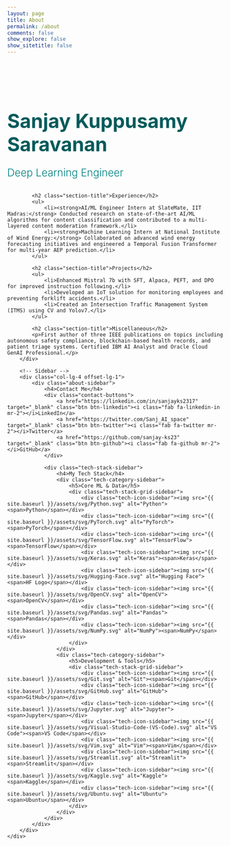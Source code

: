 ```yaml
---
layout: page
title: About
permalink: /about
comments: false
show_explore: false
show_sitetitle: false
---
```


<style>
    .about-page-container {
        padding: 3rem 0;
    }
    .about-main-content h1 {
        font-size: 2.8rem;
        font-weight: 700;
        color: #005a5a;
        margin-bottom: 0.5rem;
    }
    .about-main-content .designation {
        font-size: 1.5rem;
        font-weight: 300;
        color: #008080;
        margin-bottom: 2rem;
    }
    .about-main-content .section-title {
        font-size: 1.8rem;
        font-weight: 600;
        color: #005a5a;
        margin-top: 2rem;
        margin-bottom: 1rem;
    }
    .about-main-content ul {
        list-style: none;
        padding-left: 0;
    }
    .about-main-content ul li {
        font-size: 1.1rem;
        line-height: 1.8;
        color: #333;
        margin-bottom: 1rem;
        position: relative;
        padding-left: 25px;
    }
    .about-main-content ul li:before {
        content: '•';
        color: #008080;
        font-weight: bold;
        display: inline-block;
        width: 1em;
        margin-left: -1em;
        position: absolute;
        left: 0;
    }

    .about-sidebar {
        position: sticky;
        top: 80px;
    }
    .about-sidebar h4 {
        font-size: 1.4rem;
        font-weight: 600;
        color: #005a5a;
        margin-bottom: 1.5rem;
    }
    .contact-buttons .btn {
        display: flex;
        align-items: center;
        justify-content: center;
        width: 100%;
        margin-bottom: 0.75rem;
        padding: 0.7rem 0;
        font-weight: 600;
        border-radius: 5px;
        transition: all 0.3s ease;
        border: 1px solid transparent;
        box-shadow: 0 2px 4px rgba(0, 128, 128, 0.2);
    }
    .btn-linkedin { background: linear-gradient(to right, #008080, #005a5a); color: white; }
    .btn-linkedin:hover { box-shadow: 0 4px 8px rgba(0, 128, 128, 0.4); }
    .btn-twitter { background: linear-gradient(to right, #008080, #005a5a); color: white; }
    .btn-twitter:hover { box-shadow: 0 4px 8px rgba(0, 128, 128, 0.4); }
    .btn-github { background: linear-gradient(to right, #008080, #005a5a); color: white; }
    .btn-github:hover { box-shadow: 0 4px 8px rgba(0, 128, 128, 0.4); }

    .tech-stack-sidebar {
        margin-top: 3rem;
    }
    .tech-category-sidebar {
        margin-bottom: 2.5rem;
    }
    .tech-category-sidebar h5 {
        font-size: 1rem;
        font-weight: 600;
        color: #005a5a;
        margin-bottom: 1.5rem;
        text-transform: uppercase;
        letter-spacing: 0.5px;
    }
    .tech-stack-grid-sidebar {
        display: grid;
        grid-template-columns: repeat(4, 1fr);
        gap: 1.75rem 1rem;
    }
    .tech-icon-sidebar {
        display: flex;
        flex-direction: column;
        align-items: center;
        text-align: center;
        gap: 0.6rem;
        transition: transform 0.2s ease;
    }
    .tech-icon-sidebar:hover {
        transform: scale(1.1);
    }
    .tech-icon-sidebar img {
        height: 35px;
        width: 35px;
        object-fit: contain;
    }
    .tech-icon-sidebar span {
        font-size: 0.75rem;
        color: #7f8c8d;
        font-weight: 500;
    }
</style>

<div class="container about-page-container">
    <div class="row">
        <!-- Main Content -->
        <div class="col-lg-7 about-main-content">
            <h1>Sanjay Kuppusamy Saravanan</h1>
            <p class="designation">Deep Learning Engineer</p>

            <h2 class="section-title">Experience</h2>
            <ul>
                <li><strong>AI/ML Engineer Intern at SlateMate, IIT Madras:</strong> Conducted research on state-of-the-art AI/ML algorithms for content classification and contributed to a multi-layered content moderation framework.</li>
                <li><strong>Machine Learning Intern at National Institute of Wind Energy:</strong> Collaborated on advanced wind energy forecasting initiatives and engineered a Temporal Fusion Transformer for multi-year AEP prediction.</li>
            </ul>

            <h2 class="section-title">Projects</h2>
            <ul>
                <li>Enhanced Mistral 7b with SFT, Alpaca, PEFT, and DPO for improved instruction following.</li>
                <li>Developed an IoT solution for monitoring employees and preventing forklift accidents.</li>
                <li>Created an Intersection Traffic Management System (ITMS) using CV and Yolov7.</li>
            </ul>

            <h2 class="section-title">Miscellaneous</h2>
            <p>First author of three IEEE publications on topics including autonomous safety compliance, blockchain-based health records, and patient triage systems. Certified IBM AI Analyst and Oracle Cloud GenAI Professional.</p>
        </div>

        <!-- Sidebar -->
        <div class="col-lg-4 offset-lg-1">
            <div class="about-sidebar">
                <h4>Contact Me</h4>
                <div class="contact-buttons">
                    <a href="https://linkedin.com/in/sanjayks2317" target="_blank" class="btn btn-linkedin"><i class="fab fa-linkedin-in mr-2"></i>LinkedIn</a>
                    <a href="https://twitter.com/Sanj_AI_space" target="_blank" class="btn btn-twitter"><i class="fab fa-twitter mr-2"></i>Twitter</a>
                    <a href="https://github.com/sanjay-ks23" target="_blank" class="btn btn-github"><i class="fab fa-github mr-2"></i>GitHub</a>
                </div>

                <div class="tech-stack-sidebar">
                    <h4>My Tech Stack</h4>
                    <div class="tech-category-sidebar">
                        <h5>Core ML & Data</h5>
                        <div class="tech-stack-grid-sidebar">
                            <div class="tech-icon-sidebar"><img src="{{ site.baseurl }}/assets/svg/Python.svg" alt="Python"><span>Python</span></div>
                            <div class="tech-icon-sidebar"><img src="{{ site.baseurl }}/assets/svg/PyTorch.svg" alt="PyTorch"><span>PyTorch</span></div>
                            <div class="tech-icon-sidebar"><img src="{{ site.baseurl }}/assets/svg/TensorFlow.svg" alt="TensorFlow"><span>TensorFlow</span></div>
                            <div class="tech-icon-sidebar"><img src="{{ site.baseurl }}/assets/svg/Keras.svg" alt="Keras"><span>Keras</span></div>
                            <div class="tech-icon-sidebar"><img src="{{ site.baseurl }}/assets/svg/Hugging-Face.svg" alt="Hugging Face"><span>HF Logo</span></div>
                            <div class="tech-icon-sidebar"><img src="{{ site.baseurl }}/assets/svg/OpenCV.svg" alt="OpenCV"><span>OpenCV</span></div>
                            <div class="tech-icon-sidebar"><img src="{{ site.baseurl }}/assets/svg/Pandas.svg" alt="Pandas"><span>Pandas</span></div>
                            <div class="tech-icon-sidebar"><img src="{{ site.baseurl }}/assets/svg/NumPy.svg" alt="NumPy"><span>NumPy</span></div>
                        </div>
                    </div>
                    <div class="tech-category-sidebar">
                        <h5>Development & Tools</h5>
                        <div class="tech-stack-grid-sidebar">
                            <div class="tech-icon-sidebar"><img src="{{ site.baseurl }}/assets/svg/Git.svg" alt="Git"><span>Git</span></div>
                            <div class="tech-icon-sidebar"><img src="{{ site.baseurl }}/assets/svg/GitHub.svg" alt="GitHub"><span>GitHub</span></div>
                            <div class="tech-icon-sidebar"><img src="{{ site.baseurl }}/assets/svg/Jupyter.svg" alt="Jupyter"><span>Jupyter</span></div>
                            <div class="tech-icon-sidebar"><img src="{{ site.baseurl }}/assets/svg/Visual-Studio-Code-(VS-Code).svg" alt="VS Code"><span>VS Code</span></div>
                            <div class="tech-icon-sidebar"><img src="{{ site.baseurl }}/assets/svg/Vim.svg" alt="Vim"><span>Vim</span></div>
                            <div class="tech-icon-sidebar"><img src="{{ site.baseurl }}/assets/svg/Streamlit.svg" alt="Streamlit"><span>Streamlit</span></div>
                            <div class="tech-icon-sidebar"><img src="{{ site.baseurl }}/assets/svg/Kaggle.svg" alt="Kaggle"><span>Kaggle</span></div>
                            <div class="tech-icon-sidebar"><img src="{{ site.baseurl }}/assets/svg/Ubuntu.svg" alt="Ubuntu"><span>Ubuntu</span></div>
                        </div>
                    </div>
                </div>
            </div>
        </div>
    </div>
</div>
